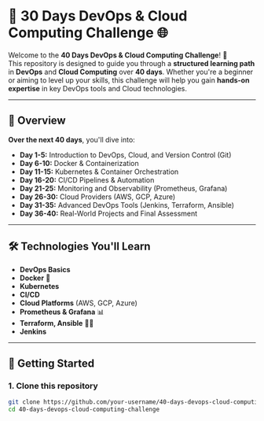 # 🚀 30 Days DevOps & Cloud Computing Challenge 🌐

Welcome to the **40 Days DevOps & Cloud Computing Challenge**! 🌟  
This repository is designed to guide you through a **structured learning path** in **DevOps** and **Cloud Computing** over **40 days**. Whether you're a beginner or aiming to level up your skills, this challenge will help you gain **hands-on expertise** in key DevOps tools and Cloud technologies. 

---

## 📅 **Overview**

**Over the next 40 days**, you'll dive into:

- **Day 1-5:** Introduction to DevOps, Cloud, and Version Control (Git)  
- **Day 6-10:** Docker & Containerization  
- **Day 11-15:** Kubernetes & Container Orchestration  
- **Day 16-20:** CI/CD Pipelines & Automation  
- **Day 21-25:** Monitoring and Observability (Prometheus, Grafana)  
- **Day 26-30:** Cloud Providers (AWS, GCP, Azure)  
- **Day 31-35:** Advanced DevOps Tools (Jenkins, Terraform, Ansible)  
- **Day 36-40:** Real-World Projects and Final Assessment  

---

## 🛠️ **Technologies You'll Learn**

- **DevOps Basics**  
- **Docker** 🐳  
- **Kubernetes**  
- **CI/CD**  
- **Cloud Platforms** (AWS, GCP, Azure)  
- **Prometheus & Grafana** 📊  
- **Terraform, Ansible** 🧑‍💻  
- **Jenkins**  

---

## 🚀 **Getting Started**

### 1. **Clone this repository**  
```bash
git clone https://github.com/your-username/40-days-devops-cloud-computing-challenge.git
cd 40-days-devops-cloud-computing-challenge
